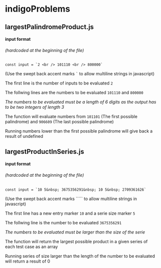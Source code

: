 # indigoProblems



## largestPalindromeProduct.js

#### input format
###### (hardcoded at the beginning of the file)

``const input = `2 <br />
101110 <br />
800000` ``

(Use the swept back accent marks `` ` `` to allow multiline strings in javascript)

The first line is the number of inputs to be evaluated `2`

The follwing lines are the numbers to be evaluated `101110` and `800000`

*The numbers to be evaluated must be a length of 6 digits as the output has to be two integers of length 3*

The function will evaluate numbers from `101101` (The first possible palindrome) and `906609` (The last possible palindrome)

Running numbers lower than the first possible palindrome will give back a result of undefined 

## largestProductInSeries.js

#### input format
###### (hardcoded at the beginning of the file)

``const input = `10 5&nbsp;
                3675356291&nbsp;
                10 5&nbsp;
                2709361626` ``

(Use the swept back accent marks ````` to allow multiline strings in javascript)

The first line has a new entry marker `10` and a serie size marker `5`

The follwing line is the number to be evaluated `3675356291`

*The numbers to be evaluated must be larger than the size of the serie*

The function will return the largest possible product in a given series of each test case as an array  

Running series of size larger than the length of the number to be evaluated will return a result of 0 
